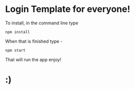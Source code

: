 # Login Template for everyone!

To install, in the command line type
```
npm install
```

When that is finished type -
```
npm start
```

That will run the app enjoy!
# :)
